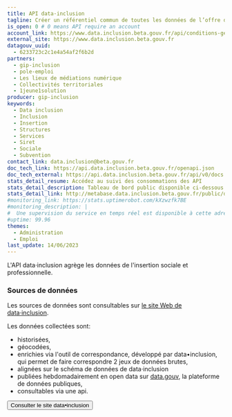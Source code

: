 ```yaml
---
title: API data·inclusion
tagline: Créer un référentiel commun de toutes les données de l’offre d’insertion des territoires afin de permettre à tous les services recensant et mettant en visibilité leur offre d’être interopérables et de mutualiser les efforts de recensement et de mise à jour.
is_open: 0 # 0 means API require an account
account_link: https://www.data.inclusion.beta.gouv.fr/api/conditions-generales-dutilisation-de-lapi
external_site: https://www.data.inclusion.beta.gouv.fr
datagouv_uuid:
  - 6233723c2c1e4a54af2f6b2d
partners:
  - gip-inclusion
  - pole-emploi
  - Les lieux de médiations numérique
  - Collectivités territoriales
  - 1jeune1solution
producer: gip-inclusion
keywords:
  - Data inclusion
  - Inclusion
  - Insertion
  - Structures
  - Services
  - Siret
  - Sociale
  - Subvention
contact_link: data.inclusion@beta.gouv.fr
doc_tech_link: https://api.data.inclusion.beta.gouv.fr/openapi.json
doc_tech_external: https://api.data.inclusion.beta.gouv.fr/api/v0/docs
stats_detail_resume: Accédez au suivi des consommations des API
stats_detail_description: Tableau de bord public disponible ci-dessous
stats_detail_link: http://metabase.data.inclusion.beta.gouv.fr/public/dashboard/a53c0d36-3467-41d9-876e-973311604ae2
#monitoring_link: https://stats.uptimerobot.com/kXzwzfk7BE
#monitoring_description: |
#  Une supervision du service en temps réel est disponible à cette adresse.
#uptime: 99.96
themes:
  - Administration
  - Emploi
last_update: 14/06/2023
---
```


L'API data·inclusion agrège les données de l'insertion sociale et professionnelle.

### Sources de données

Les sources de données sont consultables sur [le site Web de data·inclusion](https://www.data.inclusion.beta.gouv.fr/le-projet-data-inclusion/ils-partagent-deja-leurs-donnees).

Les données collectées sont:

- historisées,
- géocodées,
- enrichies via l'outil de correspondance, développé par data•inclusion, qui permet de faire correspondre 2 jeux de données brutes,
- alignées sur le schéma de données de data·inclusion
- publiées hebdomadairement en open data sur [data.gouv](https://www.data.gouv.fr/fr/datasets/6233723c2c1e4a54af2f6b2d), la plateforme de données publiques,
- consultables via une api.

<Button href="https://www.data.inclusion.beta.gouv.fr/">Consulter le site data•inclusion</Button>



